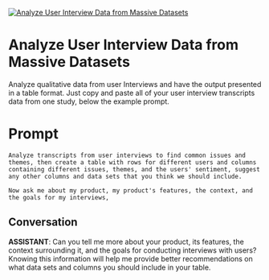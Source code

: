 
[![Analyze User Interview Data from Massive Datasets](https://flow-prompt-covers.s3.us-west-1.amazonaws.com/icon/cute/cute_1.png)]()
# Analyze User Interview Data from Massive Datasets 
Analyze qualitative data from user Interviews and have the output presented in a table format.  Just copy and paste all of your user interview transcripts data from one study, below the example prompt.

# Prompt

```
Analyze transcripts from user interviews to find common issues and themes, then create a table with rows for different users and columns containing different issues, themes, and the users' sentiment, suggest any other columns and data sets that you think we should include.

Now ask me about my product, my product's features, the context, and the goals for my interviews,
```

## Conversation

**ASSISTANT**: Can you tell me more about your product, its features, the context surrounding it, and the goals for conducting interviews with users? Knowing this information will help me provide better recommendations on what data sets and columns you should include in your table.



